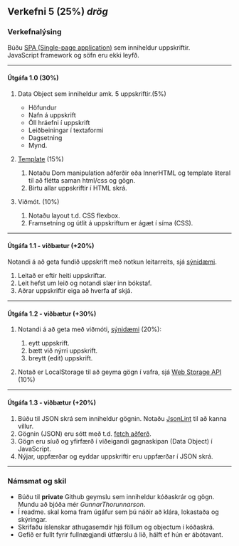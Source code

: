 ## Verkefni 5 (25%) _drög_

### Verkefnalýsing

Búðu [SPA (Single-page application)](https://developer.mozilla.org/en-US/docs/Glossary/SPA) sem inniheldur uppskriftir. 
<br> JavaScript framework og söfn eru ekki leyfð.

---

#### Útgáfa 1.0 (30%)

1. Data Object sem inniheldur amk. 5 uppskriftir.(5%)
    - Höfundur
    - Nafn á uppskrift
    - Öll hráefni í uppskrift
    - Leiðbeiningar í textaformi
    - Dagsetning  
    - Mynd. 
1. [Template](https://github.com/GunnarThorunnarson/FORR3JS05DU/wiki/Template) (15%)
   1. Notaðu Dom manipulation aðferðir eða InnerHTML og template literal til að flétta saman html/css og gögn. 
   1. Birtu allar uppskriftir í HTML skrá. 
   
1. Viðmót. (10%)
   1. Notaðu layout t.d. CSS flexbox. 
   1. Framsetning og útlit á uppskriftum er ágæt í síma (CSS). 

---

#### Útgáfa 1.1 - viðbætur (+20%)
Notandi á að geta fundið uppskrift með notkun leitarreits, sjá [sýnidæmi](http://javascriptbook.com/code/c12/filter-search.html).
1. Leitað er eftir heiti uppskriftar.
1. Leit hefst um leið og notandi slær inn bókstaf.
1. Aðrar uppskriftir eiga að hverfa af skjá.

---

#### Útgáfa 1.2 - viðbætur (+30%)
1. Notandi á að geta með viðmóti, [sýnidæmi](http://todomvc.com/examples/vanillajs/) (20%):

    1. eytt uppskrift.
    1. bætt við nýrri uppskrift. 
    1. breytt (edit) uppskrift.

1. Notað er LocalStorage til að geyma gögn í vafra, sjá [Web Storage API](https://developer.mozilla.org/en-US/docs/Web/API/Web_Storage_API) (10%)

---

#### Útgáfa 1.3 - viðbætur (+20%)

1. Búðu til JSON skrá sem inniheldur gögnin. Notaðu [JsonLint](https://jsonlint.com/) til að kanna villur.
1. Gögnin (JSON) eru sótt með t.d. [fetch aðferð](https://github.com/GunnarThorunnarson/FORR3JS05DU/wiki/JSON-og-Fetch).
1. Gögn eru síuð og yfirfærð í viðeigandi gagnaskipan (Data Object) í JavaScript.
1. Nýjar, uppfærðar og eyddar uppskriftir eru uppfærðar í JSON skrá.

---

### Námsmat og skil
* Búðu til **private** Github geymslu sem inniheldur kóðaskrár og gögn. Mundu að bjóða mér _GunnarThorunnarson_. 
* Í readme. skal koma fram úgáfur sem þú náðir að klára, lokastaða og skýringar.
* Skrifaðu íslenskar athugasemdir hjá föllum og objectum í kóðaskrá.
* Gefið er fullt fyrir fullnægjandi útfærslu á lið, hálft ef hún er ábótavant.
